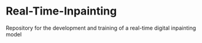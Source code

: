 # Real-Time-Inpainting
Repository for the development and training of a real-time digital inpainting model
